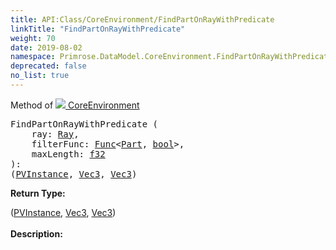 ```yaml
---
title: API:Class/CoreEnvironment/FindPartOnRayWithPredicate
linkTitle: "FindPartOnRayWithPredicate"
weight: 70
date: 2019-08-02
namespace: Primrose.DataModel.CoreEnvironment.FindPartOnRayWithPredicate
deprecated: false
no_list: true
---
```

Method of <a href="/docs/api-reference/Class/CoreEnvironment"><img src="/icons/silk/default.png"/>&nbsp;CoreEnvironment</a>
<pre class="method-declaration">
FindPartOnRayWithPredicate (
    ray: <a class="type" href="/docs/api-reference/DataType/Ray">Ray</a>,
    filterFunc: <a class="type" href="/docs/api-reference/System/Func">Func</a><<a class="type" href="/docs/api-reference/Class/Part">Part</a>, <a class="type" href="/docs/api-reference/System/Primitives#boolean">bool</a>>,
    maxLength: <a class="type" href="/docs/api-reference/System/Primitives#single">f32</a>
): <div class="tuple"><a class="type" href="/docs/api-reference/System/ValueTuple"></a>(<a class="type" href="/docs/api-reference/Class/PVInstance">PVInstance</a>, <a class="type" href="/docs/api-reference/DataType/Vec3">Vec3</a>, <a class="type" href="/docs/api-reference/DataType/Vec3">Vec3</a>)</div></pre>
<b>Return Type: </b>
<div class="tuple"><a class="type" href="/docs/api-reference/System/ValueTuple"></a>(<a class="type" href="/docs/api-reference/Class/PVInstance">PVInstance</a>, <a class="type" href="/docs/api-reference/DataType/Vec3">Vec3</a>, <a class="type" href="/docs/api-reference/DataType/Vec3">Vec3</a>)</div>
<br/>
<b>Description: </b>